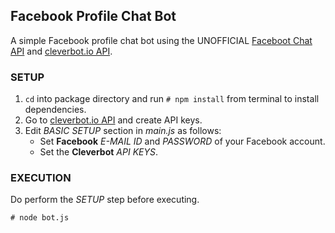 ## Facebook Profile Chat Bot ##
A simple Facebook profile chat bot using the UNOFFICIAL
[Faceboot Chat API](https://github.com/Schmavery/facebook-chat-api "Facebook Chat API")
and [cleverbot.io API](https://cleverbot.io/ "Cleverbot").

### SETUP ###
1. `cd` into package directory and run `# npm install` from terminal to install dependencies.
2. Go to [cleverbot.io API](https://cleverbot.io/keys "Cleverbot") and create API keys.
1. Edit *BASIC SETUP* section in *main.js* as follows:
    * Set **Facebook** *E-MAIL ID* and *PASSWORD* of your Facebook account.
    * Set the **Cleverbot** *API KEYS*.

### EXECUTION ###
Do perform the *SETUP* step before executing.

`# node bot.js`
